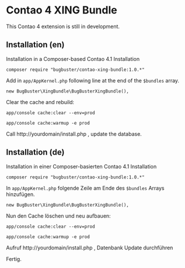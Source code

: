 # Contao 4 XING Bundle

This Contao 4 extension is still in development.


## Installation (en)

Installation in a Composer-based Contao 4.1 Installation

`composer require "bugbuster/contao-xing-bundle:1.0.*"`

Add in `app/AppKernel.php` following line at the end of the `$bundles` array.

`new BugBuster\XingBundle\BugBusterXingBundle(),`

Clear the cache and rebuild:

`app/console cache:clear --env=prod`

`app/console cache:warmup -e prod`

Call http://yourdomain/install.php , update the database.


## Installation (de)

Installation in einer Composer-basierten Contao 4.1 Installation

`composer require "bugbuster/contao-xing-bundle:1.0.*"`

In `app/AppKernel.php` folgende Zeile am Ende des `$bundles` Arrays hinzufügen.

`new BugBuster\XingBundle\BugBusterXingBundle(),`

Nun den Cache löschen und neu aufbauen:

`app/console cache:clear --env=prod`

`app/console cache:warmup -e prod`

Aufruf http://yourdomain/install.php , Datenbank Update durchführen

Fertig.
